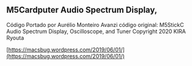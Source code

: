 ## M5Cardputer Audio Spectrum Display,

Código Portado por Aurélio Monteiro Avanzi
código original: M5StickC Audio Spectrum Display, Oscilloscope, and Tuner Copyright 2020 KIRA Ryouta

[https://macsbug.wordpress.com/2019/06/01/](https://macsbug.wordpress.com/2019/06/01/)
